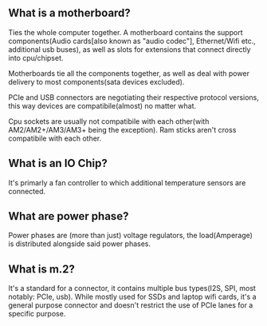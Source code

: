 What is a motherboard?
----------------------
Ties the whole computer together.
A motherboard contains the support components(Audio cards[also known as "audio codec"], Ethernet/Wifi etc., additional usb buses), as well as slots for extensions that connect directly into cpu/chipset.

Motherboards tie all the components together, as well as deal with power delivery to most components(sata devices excluded).

PCIe and USB connectors are negotiating their respective protocol versions, this way devices are compatibile(almost) no matter what.

Cpu sockets are usually not compatibile with each other(with AM2/AM2+/AM3/AM3+ being the exception).
Ram sticks aren't cross compatibile with each other.

What is an IO Chip?
-------------------
It's primarly a fan controller to which additional temperature sensors are connected.

What are power phase?
----------------------
Power phases are (more than just) voltage regulators, the load(Amperage) is distributed alongside said power phases.

What is m.2?
------------
It's a standard for a connector, it contains multiple bus types(I2S, SPI, most notably: PCIe, usb).
While mostly used for SSDs and laptop wifi cards, it's a general purpose connector and doesn't restrict the use of PCIe lanes for a specific purpose.

